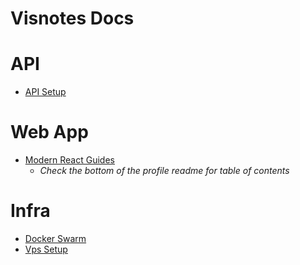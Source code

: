 # Visnotes Docs

# API

- [API Setup](https://github.com/VisNotes/.github/blob/main/docs/api/setup.md)

# Web App

- [Modern React Guides](https://github.com/VisNotes/.github/blob/main/profile/README.md)
    - *Check the bottom of the profile readme for table of contents* 

# Infra

- [Docker Swarm](https://github.com/VisNotes/.github/blob/main/docs/infrastructure/docker-swarm.md)
- [Vps Setup](https://github.com/VisNotes/.github/blob/main/docs/infrastructure/vps-setup.md)
